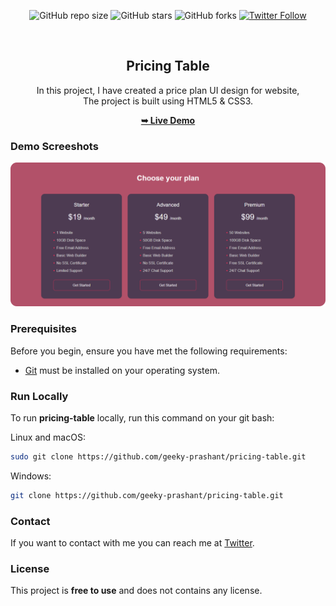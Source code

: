 <div align="center">
  
  ![GitHub repo size](https://img.shields.io/github/repo-size/geeky-prashant/pricing-table)
  ![GitHub stars](https://img.shields.io/github/stars/geeky-prashant/pricing-table?style=social)
  ![GitHub forks](https://img.shields.io/github/forks/geeky-prashant/pricing-table?style=social)
  [![Twitter Follow](https://img.shields.io/twitter/follow/geekyprashant?style=social)](https://twitter.com/intent/follow?screen_name=geekyprashant)
 
  <br />

  <h2 align="center">Pricing Table</h2>
In this project, I have created a price plan UI design for website, <br />The project is built using HTML5 & CSS3.

  <a href="https://geeky-prashant.github.io/pricing-table/"><strong>➥ Live Demo</strong></a>

</div>

### Demo Screeshots

![Pricing Table Desktop Demo](./readme-images/Pricing-Table.png "Desktop Demo")

### Prerequisites

Before you begin, ensure you have met the following requirements:

* [Git](https://git-scm.com/downloads "Download Git") must be installed on your operating system.

### Run Locally

To run **pricing-table** locally, run this command on your git bash:

Linux and macOS:

```bash
sudo git clone https://github.com/geeky-prashant/pricing-table.git
```

Windows:

```bash
git clone https://github.com/geeky-prashant/pricing-table.git
```

### Contact

If you want to contact with me you can reach me at [Twitter](https://www.twitter.com/geekyprashant).

### License

This project is **free to use** and does not contains any license.
